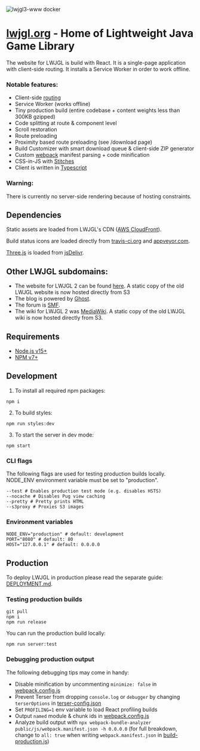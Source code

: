 ![lwjgl3-www docker](https://github.com/LWJGL/lwjgl3-www/workflows/lwjgl3-www%20docker/badge.svg?event=push)

# [lwjgl.org](https://www.lwjgl.org) - Home of Lightweight Java Game Library

The website for LWJGL is build with React. It is a single-page application with client-side routing. It installs a Service Worker in order to work offline.

### Notable features:

- Client-side [routing](https://github.com/ReactTraining/react-router)
- Service Worker (works offline)
- Tiny production build (entire codebase + content weights less than 300KB gzipped)
- Code splitting at route & component level
- Scroll restoration
- Route preloading
- Proximity based route preloading (see /download page)
- Build Customizer with smart download queue & client-side ZIP generator
- Custom [webpack](http://webpack.js.org/) manifest parsing + code minification
- CSS-in-JS with [Stitches](https://stitches.dev/)
- Client is written in [Typescript](https://www.typescriptlang.org/)

### Warning:

There is currently no server-side rendering because of hosting constraints.

## Dependencies

Static assets are loaded from LWJGL's CDN ([AWS CloudFront](https://aws.amazon.com/cloudfront/)).

Build status icons are loaded directly from [travis-ci.org](https://travis-ci.org/) and [appveyor.com](https://www.appveyor.com/).

[Three.js](https://threejs.org/) is loaded from [jsDelivr](https://www.jsdelivr.com/).

## Other LWJGL subdomains:

- The website for LWJGL 2 can be found [here](https://github.com/LWJGL/lwjgl-www). A static copy of the old LWJGL website is now hosted directly from S3
- The blog is powered by [Ghost](https://ghost.org/).
- The forum is [SMF](https://simplemachines.org/).
- The wiki for LWJGL 2 was [MediaWiki](https://www.mediawiki.org/). A static copy of the old LWJGL wiki is now hosted directly from S3.

## Requirements

- [Node.js v15+](https://nodejs.org/)
- [NPM v7+](https://npmjs.com/)

## Development

1.  To install all required npm packages:

```shell
npm i
```

2. To build styles:

```shell
npm run styles:dev
```

3.  To start the server in dev mode:

```shell
npm start
```

### CLI flags

The following flags are used for testing production builds locally.
NODE_ENV environment variable must be set to "production".

```shell
--test # Enables production test mode (e.g. disables HSTS)
--nocache # Disables Pug view caching
--pretty # Pretty prints HTML
--s3proxy # Proxies S3 images
```

### Environment variables

```shell
NODE_ENV="production" # default: development
PORT="8080" # default: 80
HOST="127.0.0.1" # default: 0.0.0.0
```

## Production

To deploy LWJGL in production please read the separate guide: [DEPLOYMENT.md](./DEPLOYMENT.md).

### Testing production builds

```shell
git pull
npm i
npm run release
```

You can run the production build locally:

```shell
npm run server:test
```

### Debugging production output

The following debugging tips may come in handy:

- Disable minification by uncommenting `minimize: false` in [webpack.config.js](./webpack.config.js)
- Prevent Terser from dropping `console.log` or `debugger` by changing `terserOptions` in [terser-config.json](./scripts/terser-config.json)
- Set `PROFILING=1` env variable to load React profiling builds
- Output `named` module & chunk ids in [webpack.config.js](./webpack.config.js)
- Analyze build output with `npx webpack-bundle-analyzer public/js/webpack.manifest.json -h 0.0.0.0` (for full breakdown, change to `all: true` when writing `webpack.manifest.json` in [build-production.js](./scripts/build-production.mjs))
